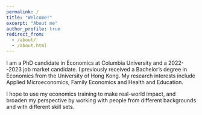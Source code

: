```yaml
---
permalink: /
title: "Welcome!"
excerpt: "About me"
author_profile: true
redirect_from: 
  - /about/
  - /about.html
---
```


I am a PhD candidate in Economics at Columbia University and a 2022--2023 job market candidate. I previously received a Bachelor’s degree in Economics from the University of Hong Kong. My research interests include Applied Microeconomics, Family Economics and Health and Education.

I hope to use my economics training to make real-world impact, and broaden my perspective by working with people from different backgrounds and with different skill sets.
